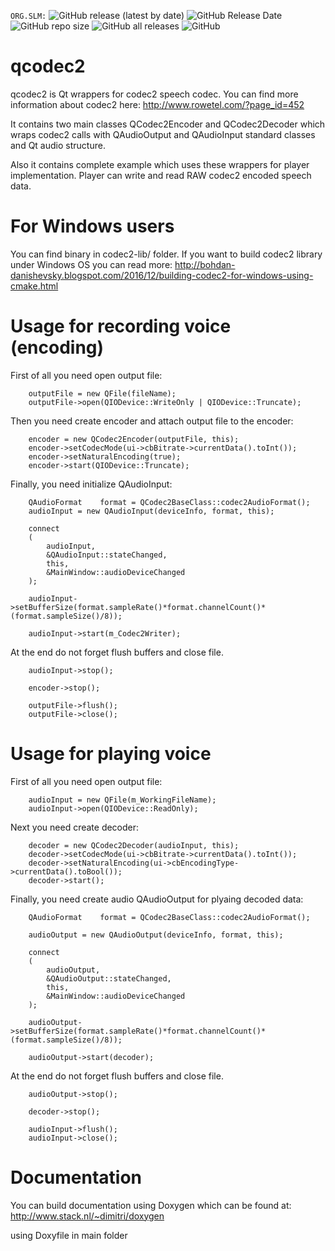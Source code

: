 `ORG.SLM:`
![GitHub release (latest by date)](https://img.shields.io/github/v/release/Sound-Linux-More/qcodec2)
![GitHub Release Date](https://img.shields.io/github/release-date/Sound-Linux-More/qcodec2)
![GitHub repo size](https://img.shields.io/github/repo-size/Sound-Linux-More/qcodec2)
![GitHub all releases](https://img.shields.io/github/downloads/Sound-Linux-More/qcodec2/total)
![GitHub](https://img.shields.io/github/license/Sound-Linux-More/qcodec2)  

# qcodec2
qcodec2 is Qt wrappers for codec2 speech codec. You can find more information about codec2 here:
http://www.rowetel.com/?page_id=452

It contains two main classes QCodec2Encoder and QCodec2Decoder which wraps codec2 calls with QAudioOutput and QAudioInput standard classes and Qt audio structure.

Also it contains complete example which uses these wrappers for player implementation. Player can write and read RAW codec2 encoded speech data.

# For Windows users

You can find binary in codec2-lib/ folder. If you want to build codec2 library under Windows OS you can read more:
http://bohdan-danishevsky.blogspot.com/2016/12/building-codec2-for-windows-using-cmake.html

# Usage for recording voice (encoding)

First of all you need open output file:
```
    outputFile = new QFile(fileName);
    outputFile->open(QIODevice::WriteOnly | QIODevice::Truncate);
```	
Then you need create encoder and attach output file to the encoder:
```
    encoder = new QCodec2Encoder(outputFile, this);
    encoder->setCodecMode(ui->cbBitrate->currentData().toInt());
    encoder->setNaturalEncoding(true);
    encoder->start(QIODevice::Truncate);
```

Finally, you need initialize QAudioInput:
```
    QAudioFormat    format = QCodec2BaseClass::codec2AudioFormat();
    audioInput = new QAudioInput(deviceInfo, format, this);

    connect
    (
        audioInput,
        &QAudioInput::stateChanged,
        this,
        &MainWindow::audioDeviceChanged
    );

    audioInput->setBufferSize(format.sampleRate()*format.channelCount()*(format.sampleSize()/8));

    audioInput->start(m_Codec2Writer);
```

At the end do not forget flush buffers and close file.

```
    audioInput->stop();
	
    encoder->stop();

    outputFile->flush();
    outputFile->close();
```

# Usage for playing voice
First of all you need open output file:

```
    audioInput = new QFile(m_WorkingFileName);
    audioInput->open(QIODevice::ReadOnly);
```
	
Next you need create decoder:

```
	decoder = new QCodec2Decoder(audioInput, this);
    decoder->setCodecMode(ui->cbBitrate->currentData().toInt());
    decoder->setNaturalEncoding(ui->cbEncodingType->currentData().toBool());
    decoder->start();
```
	
Finally, you need create audio QAudioOutput for plyaing decoded data:

```
    QAudioFormat    format = QCodec2BaseClass::codec2AudioFormat();

    audioOutput = new QAudioOutput(deviceInfo, format, this);

    connect
    (
        audioOutput,
        &QAudioOutput::stateChanged,
        this,
        &MainWindow::audioDeviceChanged
    );

    audioOutput->setBufferSize(format.sampleRate()*format.channelCount()*(format.sampleSize()/8));

    audioOutput->start(decoder);
```

At the end do not forget flush buffers and close file.

```
    audioOutput->stop();
	
    decoder->stop();

    audioInput->flush();
    audioInput->close();
```

	
# Documentation

You can build documentation using Doxygen which can be found at:
http://www.stack.nl/~dimitri/doxygen

using Doxyfile in main folder
